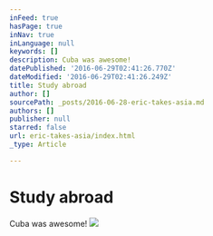 ```yaml
---
inFeed: true
hasPage: true
inNav: true
inLanguage: null
keywords: []
description: Cuba was awesome!
datePublished: '2016-06-29T02:41:26.770Z'
dateModified: '2016-06-29T02:41:26.249Z'
title: Study abroad
author: []
sourcePath: _posts/2016-06-28-eric-takes-asia.md
authors: []
publisher: null
starred: false
url: eric-takes-asia/index.html
_type: Article

---
```

# Study abroad

Cuba was awesome!
![](https://the-grid-user-content.s3-us-west-2.amazonaws.com/245d6ce8-17a6-40c0-a755-380c77e1a26c.jpg)